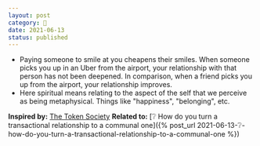```yaml
---
layout: post
category: 🌰
date: 2021-06-13
status: published
---
```

 - Paying someone to smile at you cheapens their smiles. When someone picks you up in an Uber from the airport, your relationship with that person has not been deepened. In comparison, when a friend picks you up from the airport, your relationship improves.
- Here spiritual means relating to the aspect of the self that we perceive as being metaphysical. Things like "happiness", "belonging", etc.

**Inspired by:** [The Token Society](https://www.drorpoleg.com/the-token-society/)
**Related to:** [❔ How do you turn a transactional relationship to a communal one]({% post_url 2021-06-13-❔-how-do-you-turn-a-transactional-relationship-to-a-communal-one %})